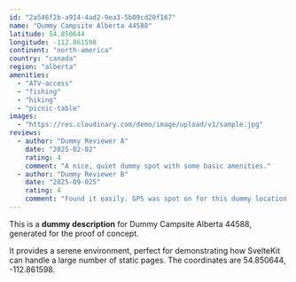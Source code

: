 ```yaml
---
id: "2a546f2b-a914-4ad2-9ea3-5b09cd20f167"
name: "Dummy Campsite Alberta 44588"
latitude: 54.850644
longitude: -112.861598
continent: "north-america"
country: "canada"
region: "alberta"
amenities:
  - "ATV-access"
  - "fishing"
  - "hiking"
  - "picnic-table"
images:
  - "https://res.cloudinary.com/demo/image/upload/v1/sample.jpg"
reviews:
  - author: "Dummy Reviewer A"
    date: "2025-02-02"
    rating: 4
    comment: "A nice, quiet dummy spot with some basic amenities."
  - author: "Dummy Reviewer B"
    date: "2025-09-025"
    rating: 4
    comment: "Found it easily. GPS was spot on for this dummy location."
---
```


This is a **dummy description** for Dummy Campsite Alberta 44588, generated for the proof of concept.

It provides a serene environment, perfect for demonstrating how SvelteKit can handle a large number of static pages. The coordinates are 54.850644, -112.861598.
